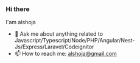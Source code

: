 ### Hi there 
I'am alshoja 

- 💬 Ask me about anything related to Javascript/Typescript/Node/PHP/Angular/Nest-Js/Express/Laravel/Codeignitor
- 📫 How to reach me: alshoja@gmail.com


